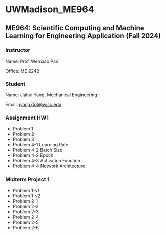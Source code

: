 # UWMadison_ME964

## ME964: Scientific Computing and Machine Learning for Engineering Application (Fall 2024)

### Instructor

Name: Prof. Wenxiao Pan

Office: ME 2242

### Student

Name: Jiahui Yang, Mechanical Engineering

Email: jyang753@wisc.edu

### Assignment HW1
- Problem 1
- Problem 2
- Problem 3
- Problem 4-1 Learning Rate
- Problem 4-2 Batch Size
- Problem 4-2 Epoch
- Problem 4-3 Activation Function
- Problem 4-4 Network Architecture

### Midterm Project 1
- Problem 1-v1
- Problem 1-v2
- Problem 2-1
- Problem 2-2
- Problem 2-3
- Problem 2-4
- Problem 2-5
- Problem 2-6




